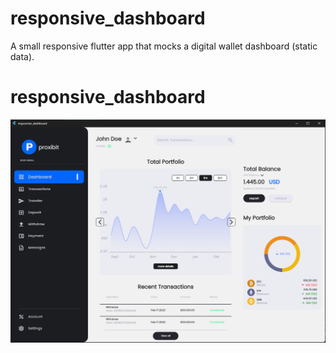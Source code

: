 # responsive_dashboard
A small responsive flutter app that mocks a digital wallet dashboard (static data).  

# responsive_dashboard 
<img src="preview/Screenshot.png" width = 600>
